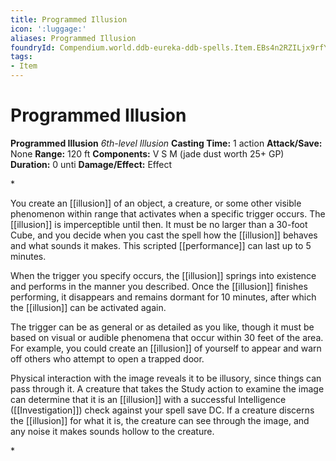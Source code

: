 ```yaml
---
title: Programmed Illusion
icon: ':luggage:'
aliases: Programmed Illusion
foundryId: Compendium.world.ddb-eureka-ddb-spells.Item.EBs4n2RZILjx9rfY
tags:
- Item
---
```


# Programmed Illusion

**Programmed Illusion**
_6th-level Illusion_
**Casting Time:** 1 action
**Attack/Save:** None
**Range:** 120 ft
**Components:** V S M (jade dust worth 25+ GP)
**Duration:** 0 unti
**Damage/Effect:** Effect

*<p>You create an [[illusion]] of an object, a creature, or some other visible phenomenon within range that activates when a specific trigger occurs. The [[illusion]] is imperceptible until then. It must be no larger than a 30-foot Cube, and you decide when you cast the spell how the [[illusion]] behaves and what sounds it makes. This scripted [[performance]] can last up to 5 minutes.

When the trigger you specify occurs, the [[illusion]] springs into existence and performs in the manner you described. Once the [[illusion]] finishes performing, it disappears and remains dormant for 10 minutes, after which the [[illusion]] can be activated again.

The trigger can be as general or as detailed as you like, though it must be based on visual or audible phenomena that occur within 30 feet of the area. For example, you could create an [[illusion]] of yourself to appear and warn off others who attempt to open a trapped door.

Physical interaction with the image reveals it to be illusory, since things can pass through it. A creature that takes the Study action to examine the image can determine that it is an [[illusion]] with a successful Intelligence ([[Investigation]]) check against your spell save DC. If a creature discerns the [[illusion]] for what it is, the creature can see through the image, and any noise it makes sounds hollow to the creature.</p>*